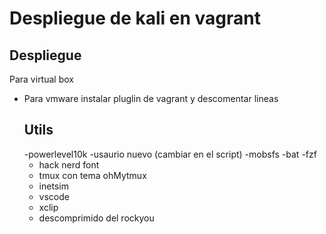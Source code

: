 # Despliegue de kali en vagrant #
## Despliegue #
Para virtual box 
- Para vmware instalar pluglin de vagrant y descomentar lineas
  ## Utils ##
  -powerlevel10k
  -usaurio nuevo (cambiar en el script)
  -mobsfs 
  -bat
  -fzf
  - hack nerd font
  - tmux con tema ohMytmux 
  - inetsim
  - vscode
  - xclip
  - descomprimido del rockyou
  
